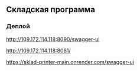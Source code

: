 ## Складская программа

### Деплой
http://109.172.114.118:8090/swagger-ui

http://109.172.114.118:8081/

https://sklad-printer-main.onrender.com/swagger-ui